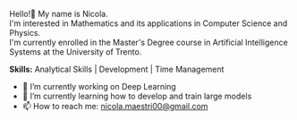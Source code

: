 Hello!👋 My name is Nicola.\
I'm interested in Mathematics and its applications in Computer Science and Physics.\
I'm currently enrolled in the Master's Degree course in Artificial Intelligence Systems at the University of Trento.

**Skills:**
Analytical Skills  |  Development  |  Time Management

- 🔭 I’m currently working on Deep Learning
- 🌱 I’m currently learning how to develop and train large models
- 📫 How to reach me: nicola.maestri00@gmail.com
<!--
**NicolaMaestri00/NicolaMaestri00** is a ✨ _special_ ✨ repository because its `README.md` (this file) appears on your GitHub profile.

Here are some ideas to get you started:

- 🔭 I’m currently working on ...
- 🌱 I’m currently learning ...
- 👯 I’m looking to collaborate on ...
- 🤔 I’m looking for help with ...
- 💬 Ask me about ...
- 📫 How to reach me: ...
- 😄 Pronouns: ...
- ⚡ Fun fact: ...
-->
